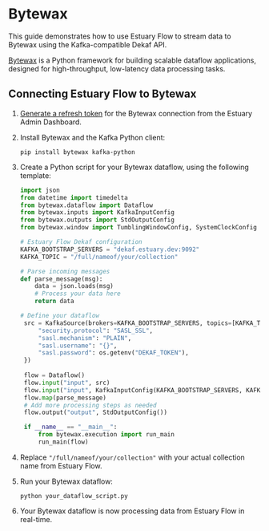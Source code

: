 # Bytewax

This guide demonstrates how to use Estuary Flow to stream data to Bytewax using the Kafka-compatible Dekaf API.

[Bytewax](https://bytewax.io/) is a Python framework for building scalable dataflow applications, designed for
high-throughput, low-latency data processing tasks.

## Connecting Estuary Flow to Bytewax

1. [Generate a refresh token](/guides/how_to_generate_refresh_token) for the Bytewax connection from the Estuary Admin
   Dashboard.

2. Install Bytewax and the Kafka Python client:

   ```
   pip install bytewax kafka-python
   ```

3. Create a Python script for your Bytewax dataflow, using the following template:

   ```python
   import json
   from datetime import timedelta
   from bytewax.dataflow import Dataflow
   from bytewax.inputs import KafkaInputConfig
   from bytewax.outputs import StdOutputConfig
   from bytewax.window import TumblingWindowConfig, SystemClockConfig

   # Estuary Flow Dekaf configuration
   KAFKA_BOOTSTRAP_SERVERS = "dekaf.estuary.dev:9092"
   KAFKA_TOPIC = "/full/nameof/your/collection"

   # Parse incoming messages
   def parse_message(msg):
       data = json.loads(msg)
       # Process your data here
       return data

   # Define your dataflow
    src = KafkaSource(brokers=KAFKA_BOOTSTRAP_SERVERS, topics=[KAFKA_TOPIC], add_config={
        "security.protocol": "SASL_SSL",
        "sasl.mechanism": "PLAIN",
        "sasl.username": "{}",
        "sasl.password": os.getenv("DEKAF_TOKEN"),
    })
    
    flow = Dataflow()
    flow.input("input", src)
    flow.input("input", KafkaInputConfig(KAFKA_BOOTSTRAP_SERVERS, KAFKA_TOPIC))
    flow.map(parse_message)
    # Add more processing steps as needed
    flow.output("output", StdOutputConfig())

    if __name__ == "__main__":
        from bytewax.execution import run_main
        run_main(flow)
   ```

4. Replace `"/full/nameof/your/collection"` with your actual collection name from Estuary Flow.

5. Run your Bytewax dataflow:

   ```
   python your_dataflow_script.py
   ```

6. Your Bytewax dataflow is now processing data from Estuary Flow in real-time.
